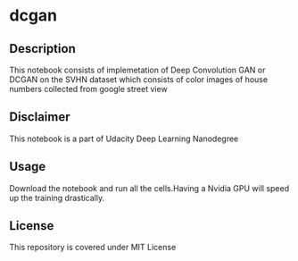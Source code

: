 # dcgan

## Description

This notebook consists of implemetation of Deep Convolution GAN or DCGAN on the SVHN dataset which consists of color images of house numbers collected from google street view

## Disclaimer

This notebook is a part of Udacity Deep Learning Nanodegree 

## Usage

Download the notebook and run all the cells.Having a Nvidia GPU will speed up the training drastically.

## License 

This repository is covered under MIT License
